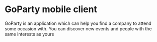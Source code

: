 # GoParty mobile client

GoParty is an application which can help you find a company to attend some occasion with. You can discover new events and people with the same interests as yours
